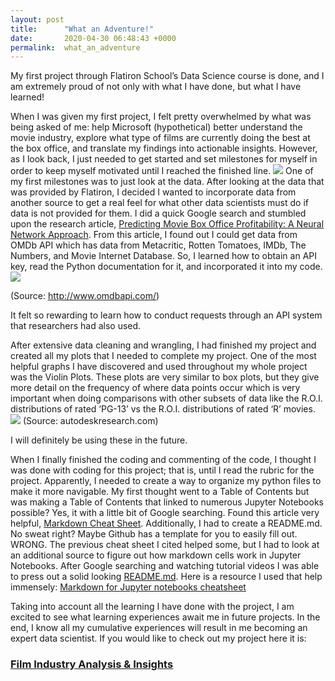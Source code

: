 ```yaml
---
layout: post
title:      "What an Adventure!"
date:       2020-04-30 06:48:43 +0000
permalink:  what_an_adventure
---
```



My first project through Flatiron School’s Data Science course is done, and I am extremely proud of not only with what I have done, but what I have learned!

When I was given my first project, I felt pretty overwhelmed by what was being asked of me: help Microsoft (hypothetical) better understand the movie industry, explore what type of films are currently doing the best at the box office, and translate my findings into actionable insights. However, as I look back, I just needed to get started and set milestones for myself in order to keep myself motivated until I reached the finished line.
![](http://)
One of my first milestones was to just look at the data. After looking at the data that was provided by Flatiron, I decided I wanted to incorporate data from another source to get a real feel for what other data scientists must do if data is not provided for them. I did a quick Google search and stumbled upon the research article, [Predicting Movie Box Office Profitability: A Neural Network Approach](https://www.researchgate.net/publication/313455341_Predicting_Movie_Box_Office_Profitability_A_Neural_Network_Approach). From this article, I found out I could get data from OMDb API which has data from Metacritic, Rotten Tomatoes, IMDb, The Numbers, and Movie Internet Database. So, I learned how to obtain an API key, read the Python documentation for it, and incorporated it into my code. [![](https://rapidapi.com/blog/directory/wp-content/uploads/2019/10/http_www.omdbapi.com_.png)](http://www.omdbapi.com/)

(Source: http://www.omdbapi.com/)

It felt so rewarding to learn how to conduct requests through an API system that researchers had also used.

After extensive data cleaning and wrangling, I had finished my project and created all my plots that I needed to complete my project. One of the most helpful graphs I have discovered and used throughout my whole project was the Violin Plots. These plots are very similar to box plots, but they give more detail on the frequency of where data points occur which is very important when doing comparisons with other subsets of data like the R.O.I. distributions of rated ‘PG-13’ vs the R.O.I. distributions of rated ‘R’ movies. [![](https://blog.bioturing.com/wp-content/uploads/2018/11/BoxViolin.gif)](https://seaborn.pydata.org/generated/seaborn.violinplot.html#seaborn.violinplot)
(Source: autodeskresearch.com)

I will definitely be using these in the future.

When I finally finished the coding and commenting of the code, I thought I was done with coding for this project; that is, until I read the rubric for the project. Apparently, I needed to create a way to organize my python files to make it more navigable. My first thought went to a Table of Contents but was making a Table of Contents that linked to numerous Jupyter Notebooks possible? Yes, it with a little bit of Google searching. Found this article very helpful, [Markdown Cheat Sheet](https://www.markdownguide.org/cheat-sheet/). Additionally, I had to create a README.md. No sweat right? Maybe Github has a template for you to easily fill out. WRONG. The previous cheat sheet I cited helped some, but I had to look at an additional source to figure out how markdown cells work in Jupyter Notebooks. After Google searching and watching tutorial videos I was able to press out a solid looking [README.md](https://github.com/JohnPaulHernandezAlcala/Movie_Analysis/blob/master/README.md). Here is a resource I used that help immensely: [Markdown for Jupyter notebooks cheatsheet](https://medium.com/ibm-data-science-experience/markdown-for-jupyter-notebooks-cheatsheet-386c05aeebed)

Taking into account all the learning I have done with the project, I am excited to see what learning experiences await me in future projects. In the end, I know all my cumulative experiences will result in me becoming an expert data scientist. If you would like to check out my project here it is:

### [Film Industry Analysis & Insights](https://github.com/JohnPaulHernandezAlcala/Movie_Analysis/blob/master/README.md)

